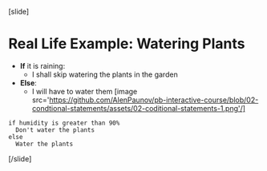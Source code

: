 [slide]
# Real Life Example: Watering Plants
* **If** it is raining:
  * I shall skip watering the plants in the garden
* **Else**:
  * I will have to water them
[image src='https://github.com/AlenPaunov/pb-interactive-course/blob/02-condtional-statements/assets/02-coditional-statements-1.png'/]
```
if humidity is greater than 90%
  Don't water the plants
else
  Water the plants
```
[/slide]